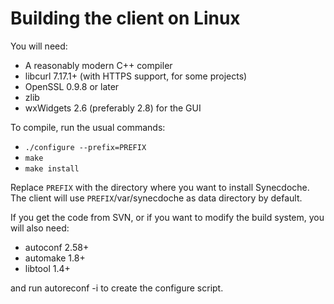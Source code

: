 # Building the client on Linux #

You will need:
  * A reasonably modern C++ compiler
  * libcurl 7.17.1+ (with HTTPS support, for some projects)
  * OpenSSL 0.9.8 or later
  * zlib
  * wxWidgets 2.6 (preferably 2.8) for the GUI

To compile, run the usual commands:
  * `./configure --prefix=PREFIX`
  * `make`
  * `make install`

Replace `PREFIX` with the directory where you want to install Synecdoche.
The client will use `PREFIX`/var/synecdoche as data directory by default.

If you get the code from SVN,
or if you want to modify the build system,
you will also need:
  * autoconf 2.58+
  * automake 1.8+
  * libtool 1.4+

and run autoreconf -i to create the configure script.
